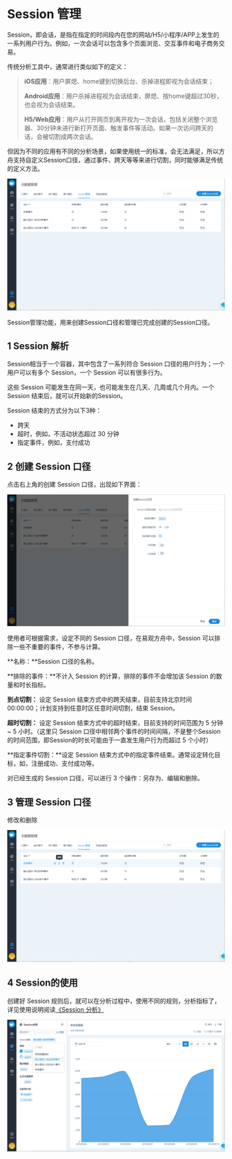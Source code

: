 # Session 管理

Session，即会话，是指在指定的时间段内在您的网站/H5/小程序/APP上发生的一系列用户行为。例如，一次会话可以包含多个页面浏览、交互事件和电子商务交易。

传统分析工具中，通常进行类似如下的定义：

> **iOS应用**：用户屏熄、home键到切换后台、杀掉进程即视为会话结束；
>
> **Android应用**：用户杀掉进程视为会话结束，屏熄、按home键超过30秒，也会视为会话结束。
>
> **H5/Web应用**：用户从打开网页到离开视为一次会话，包括关闭整个浏览器、30分钟未进行新打开页面、触发事件等活动。如果一次访问跨天的话，会被切割成两次会话。

但因为不同的应用有不同的分析场景，如果使用统一的标准，会无法满足，所以方舟支持自定义Session口径，通过事件、跨天等等来进行切割，同时能够满足传统的定义方法。

![](../../../.gitbook/assets/image%20%2880%29.png)

Session管理功能，用来创建Session口径和管理已完成创建的Session口径。

## 1 Session 解析

Session相当于一个容器，其中包含了一系列符合 Session 口径的用户行为；一个用户可以有多个 Session，一个 Session 可以有很多行为。

这些 Session 可能发生在同一天，也可能发生在几天、几周或几个月内。一个 Session 结束后，就可以开始新的Session。

Session 结束的方式分为以下3种：

* 跨天
* 超时，例如，不活动状态超过 30 分钟
* 指定事件，例如，支付成功

## 2 创建 Session 口径

点击右上角的创建 Session 口径，出现如下界面：

![](../../../.gitbook/assets/image%20%2850%29.png)

使用者可根据需求，设定不同的 Session 口径，在易观方舟中，Session 可以排除一些不重要的事件，不参与计算。

**名称：**Session 口径的名称。

**排除的事件：**不计入 Session 的计算，排除的事件不会增加该 Session 的数量和时长指标。

**到点切割：** 设定 Session 结束方式中的跨天结束，目前支持北京时间 00:00:00；计划支持到任意时区任意时间切割，结束 Session。

**超时切割：** 设定 Session 结束方式中的超时结束，目前支持的时间范围为 5 分钟 ~ 5 小时。（这里只 Session 口径中相邻两个事件的时间间隔，不是整个Session的时间范围，即Session的时长可能由于一直发生用户行为而超过 5 个小时）

**指定事件切割：**设定 Session 结束方式中的指定事件结束。通常设定转化目标，如，注册成功、支付成功等。

对已经生成的 Session 口径，可以进行 3 个操作：另存为、编辑和删除。

## 3 管理 Session 口径

修改和删除

![](../../../.gitbook/assets/image%20%2832%29.png)

## 4 Session的使用

创建好 Session 规则后，就可以在分析过程中，使用不同的规则，分析指标了，详见使用说明阅读[《Session 分析》](../../analytics/session.md)

![](../../../.gitbook/assets/image%20%28241%29.png)

